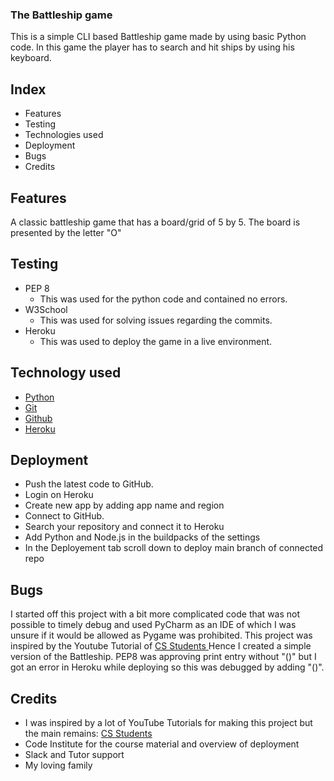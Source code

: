 ### The Battleship game

This is a simple CLI based Battleship game made by using basic Python code.
In this game the player has to search and hit ships by using his keyboard. 

## Index

* Features
* Testing
* Technologies used
* Deployment
* Bugs
* Credits


## Features

A classic battleship game that has a board/grid of 5 by 5.
The board is presented by the letter "O"

## Testing

* PEP 8
  * This was used for the python code and contained no errors.
* W3School 
  * This was used for solving issues regarding the commits.
* Heroku 
  * This was used to deploy the game in a live environment.

## Technology used

 * [Python](https://en.wikipedia.org/wiki/Python_(programming_language))
 * [Git](https://en.wikipedia.org/wiki/Git) 
 * [Github](https://en.wikipedia.org/wiki/GitHub) 
 * [Heroku](https://en.wikipedia.org/wiki/Heroku)


## Deployment

* Push the latest code to GitHub.
* Login on Heroku
* Create new app by adding app name and region
* Connect to GitHub.
* Search your repository and connect it to Heroku
* Add Python and Node.js in the buildpacks of the settings
* In the Deployement tab scroll down to deploy main branch of connected repo


## Bugs

I started off this project with a bit more complicated code that was not possible to timely debug and used PyCharm as an IDE of which I was unsure if it would be allowed as Pygame was prohibited. This project was inspired by the Youtube Tutorial of [CS Students ](https://www.youtube.com/watch?v=MgJBgnsDcF0&t=1165s)
Hence I created a simple version of the Battleship.
PEP8 was approving print entry without "()" but I got an error in Heroku while deploying so this was debugged by adding "()".


## Credits

* I was inspired by a lot of YouTube Tutorials for making this project but the main remains:
[CS Students ](https://www.youtube.com/watch?v=MgJBgnsDcF0&t=1165s)
* Code Institute for the course material and overview of deployment
* Slack and Tutor support 
* My loving family
